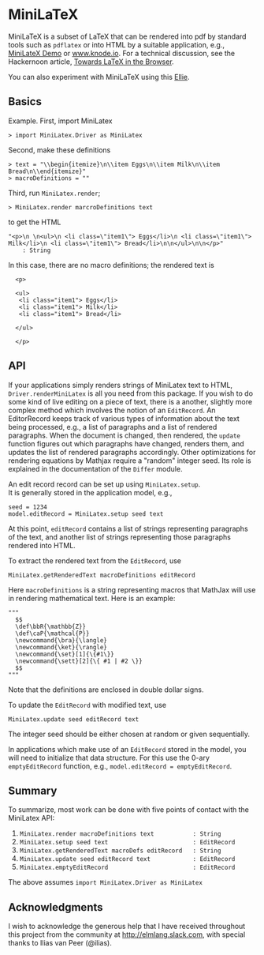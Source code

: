 
MiniLaTeX
=========

MiniLaTeX is a subset of LaTeX that can be rendered
into pdf by standard tools such as `pdflatex` or
into HTML by a suitable application, e.g.,
<a href="https://jxxcarlson.github.io/app/minilatex/src/index.html">MiniLateX Demo</a>
or <a href="http://www.knode.io">www.knode.io</a>.  For a technical discussion,
see the Hackernoon article,
<a href="https://hackernoon.com/towards-latex-in-the-browser-2ff4d94a0c08">Towards LaTeX in the Browser</a>.

You can also experiment with MiniLaTeX using this <a href="https://ellie-app.com/3n2QNQdTMa1/1">Ellie</a>.


Basics
------

Example.  First, import MiniLatex
```
> import MiniLatex.Driver as MiniLatex
```
Second, make these definitions
```
> text = "\\begin{itemize}\n\\item Eggs\n\\item Milk\n\\item Bread\n\\end{itemize}"
> macroDefinitions = ""
```
Third, run `MiniLatex.render`;
```
> MiniLatex.render marcroDefinitions text
```
to get the HTML
```
"<p>\n \n<ul>\n <li class=\"item1\"> Eggs</li>\n <li class=\"item1\"> Milk</li>\n <li class=\"item1\"> Bread</li>\n\n</ul>\n\n</p>"
    : String
```
In this case, there are no macro definitions; the rendered text is
```
  <p>

  <ul>
   <li class="item1"> Eggs</li>
   <li class="item1"> Milk</li>
   <li class="item1"> Bread</li>

  </ul>

  </p>
```

API
---

If your applications simply renders strings of MiniLatex
text to HTML, `Driver.renderMiniLatex` is all you
need from this package.  If you wish to do some
kind of live editing on a piece of text, there is a another,
slightly more complex method which involves the notion of
an `EditRecord`. An EditorRecord keeps track of various
types of information about the text being processed, e.g.,
a list of paragraphs and a list of rendered paragraphs.
When the document is changed, then rendered, the `update`
function figures out which paragraphs have changed, renders
them, and updates the list of rendered paragraphs accordingly.
Other optimizations for rendering equations by Mathjax require
a "random" integer seed.  Its role is explained in the documentation
of the `Differ` module.

An edit record record can be set up using `MiniLatex.setup`.  
It is generally stored in the application model, e.g.,


```
seed = 1234
model.editRecord = MiniLatex.setup seed text
```

At this point, `editRecord` contains a list of strings
representing paragraphs of the text, and another list of
strings representing those paragraphs rendered into HTML.

To extract the rendered text from the `EditRecord`, use

```
MiniLatex.getRenderedText macroDefinitions editRecord
```

Here `macroDefinitions` is a string representing
macros that MathJax will use in rendering mathematical text.
Here is an example:
```
"""
  $$
  \def\bbR{\mathbb{Z}}
  \def\caP{\mathcal{P}}
  \newcommand{\bra}{\langle}
  \newcommand{\ket}{\rangle}
  \newcommand{\set}[1]{\{#1\}}
  \newcommand{\sett}[2]{\{ #1 | #2 \}}
  $$
"""
```
Note that the definitions are enclosed in double dollar signs.

To update the `EditRecord` with modified text, use

```
MiniLatex.update seed editRecord text
```

The integer seed should be either chosen at random or
given sequentially.

In applications which make use of an `EditRecord` stored
in the model, you will need to initialize that data
structure.  For this use the 0-ary `emptyEditRecord` function,
e.g., `model.editRecord = emptyEditRecord`.

Summary
-------

To summarize, most work can be done with five points of contact
with the MiniLatex API:

1. `MiniLatex.render macroDefinitions text           : String`
2. `MiniLatex.setup seed text                        : EditRecord`
3. `MiniLatex.getRenderedText macroDefs editRecord   : String`
4. `MiniLatex.update seed editRecord text            : EditRecord`
5. `MiniLatex.emptyEditRecord                        : EditRecord`

The above assumes `import MiniLatex.Driver as MiniLatex`


Acknowledgments
---------------  

I wish to acknowledge the generous help that I have received throughout this project from the community at http://elmlang.slack.com, with special thanks to Ilias van Peer (@ilias).
